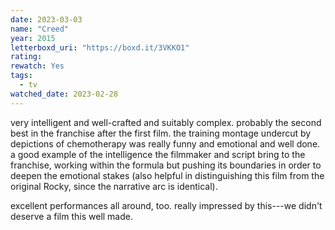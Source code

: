```yaml
---
date: 2023-03-03
name: "Creed"
year: 2015
letterboxd_uri: "https://boxd.it/3VKKO1"
rating: 
rewatch: Yes
tags:
  - tv
watched_date: 2023-02-28
---
```


very intelligent and well-crafted and suitably complex. probably the second best in the franchise after the first film. the training montage undercut by depictions of chemotherapy was really funny and emotional and well done. a good example of the intelligence the filmmaker and script bring to the franchise, working within the formula but pushing its boundaries in order to deepen the emotional stakes (also helpful in distinguishing this film from the original Rocky, since the narrative arc is identical).

excellent performances all around, too. really impressed by this---we didn't deserve a film this well made.

